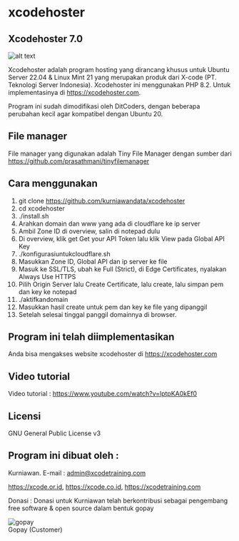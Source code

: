 # xcodehoster

Xcodehoster 7.0
--------------------
![alt text](http://xcode.or.id/04_small-logo.png)

Xcodehoster adalah program hosting yang dirancang khusus untuk Ubuntu Server 22.04 & Linux Mint 21 yang merupakan produk dari X-code (PT. Teknologi Server Indonesia).
Xcodehoster ini menggunakan PHP 8.2. Untuk implementasinya di https://xcodehoster.com.

Program ini sudah dimodifikasi oleh DitCoders, dengan beberapa perubahan kecil agar kompatibel dengan Ubuntu 20.

File manager
------------
File manager yang digunakan adalah Tiny File Manager dengan sumber dari https://github.com/prasathmani/tinyfilemanager

Cara menggunakan
----------------
1. git clone https://github.com/kurniawandata/xcodehoster
2. cd xcodehoster
3. ./install.sh
4. Arahkan domain dan www yang ada di cloudflare ke ip server 
5. Ambil Zone ID di overview, salin di notepad dulu
6. Di overview, klik get Get your API Token lalu klik View pada Global API Key
7. ./konfigurasiuntukcloudflare.sh
8. Masukkan Zone ID, Global API dan ip server ke file
9. Masuk ke SSL/TLS, ubah ke Full (Strict), di Edge Certificates, nyalakan Always Use HTTPS
10. Pilih Origin Server lalu Create Certificate, lalu create, lalu simpan pem dan key ke notepad
11. ./aktifkandomain
12. Masukkan hasil create untuk pem dan key ke file yang dipanggil
13. Setelah selesai tinggal panggil domainnya di browser.

Program ini telah diimplementasikan
-------------------------------
Anda bisa mengakses website xcodehoster di https://xcodehoster.com

Video tutorial
----------------
Video tutorial : https://www.youtube.com/watch?v=lptpKA0kEf0

Licensi
-------
GNU General Public License v3

Program ini dibuat oleh :
--------------------------------------------
Kurniawan. E-mail : admin@xcodetraining.com

https://xcode.or.id, https://xcode.co.id, https://xcodetraining.com


Donasi :
Donasi untuk Kurniawan telah berkontribusi sebagai pengembang free software & open source dalam bentuk gopay<br />

 <img src="https://xcode.co.id/qrcodex2.png" alt="gopay"> <br />
 Gopay (Customer)
